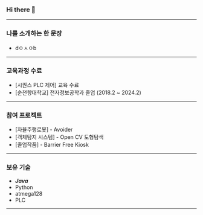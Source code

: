 ### Hi there 👋

---
### 나를 소개하는 한 문장

* dㅇㅅㅇb
---
### 교육과정 수료

* [시퀀스 PLC 제어] 교육 수료
* [순천향대학교] 전자정보공학과 졸업 (2018.2 ~ 2024.2)
---
### 참여 프로젝트

* [자율주행로봇] - Avoider
* [객체탐지 시스템] - Open CV 도형탐색
* [졸업작품]  - Barrier Free Kiosk
---
### 보유 기술

* ***Java***
* Python
* atmega128
* PLC
---
